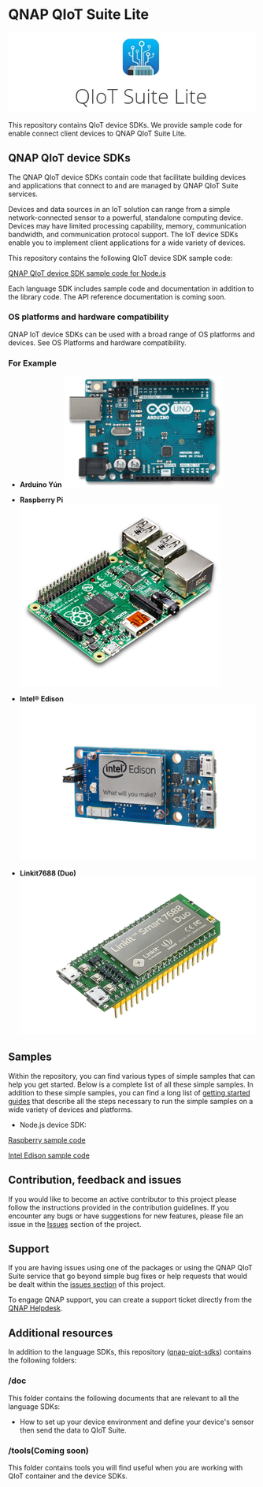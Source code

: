 

# QNAP QIoT Suite Lite 

![Picture](doc/media/QIoT.jpg)

This repository contains QIoT device SDKs. We provide sample code for enable connect client devices to QNAP QIoT Suite Lite. 

## QNAP QIoT device SDKs

The QNAP QIoT device SDKs contain code that facilitate building devices and applications that connect to and are managed by QNAP QIoT Suite services.

Devices and data sources in an IoT solution can range from a simple network-connected sensor to a powerful, standalone computing device. Devices may have limited processing capability, memory, communication bandwidth, and communication protocol support. The IoT device SDKs enable you to implement client applications for a wide variety of devices.

This repository contains the following QIoT device SDK sample code:

[QNAP QIoT device SDK sample code for Node.js](nodejs/)

Each language SDK includes sample code and documentation in addition to the library code. 
The API reference documentation is coming soon.

### OS platforms and hardware compatibility

QNAP IoT device SDKs can be used with a broad range of OS platforms and devices. See OS Platforms and hardware compatibility.


### For Example

- **Arduino Yún**
![Picture](doc/media/arduino_uno.png)

- **Raspberry Pi**
![Picture](doc/media/Raspberrypi.png)

- **Intel® Edison**
![Picture](doc/media/Intel-edison-mini-board.png)

- **Linkit7688 (Duo)**
![Picture](doc/media/Linkit7688_(Duo).png)

## Samples

Within the repository, you can find various types of simple samples that can help you get started.
Below is a complete list of all these simple samples.
In addition to these simple samples, you can find a long list of [getting started guides](doc/set_out) that describe all the steps necessary to run the simple samples on a wide variety of devices and platforms.

- Node.js device SDK:

[Raspberry sample code](nodejs/device/raspberrypi/examples)

[Intel Edison sample code](nodejs/device/intel-edison/examples)

## Contribution, feedback and issues

If you would like to become an active contributor to this project please follow the instructions provided in the contribution guidelines.
If you encounter any bugs or have suggestions for new features, please file an issue in the [Issues](https://github.com/QNAP/qnap-iot-sdks/issues) section of the project.

## Support

If you are having issues using one of the packages or using the QNAP QIoT Suite service that go beyond simple bug fixes or help requests that would be dealt within the [issues section](https://github.com/qnap-dev/qnap-qiot-sdks/issues) of this project.

To engage QNAP support, you can create a support ticket directly from the [QNAP Helpdesk](https://helpdesk.qnap.com/).

## Additional resources

In addition to the language SDKs, this repository ([qnap-qiot-sdks](https://github.com/qnap-dev/qnap-qiot-sdks)) contains the following folders:

### /doc

This folder contains the following documents that are relevant to all the language SDKs:

-  How to set up your device environment and define your device's sensor then send the data to QIoT Suite.

### /tools(Coming soon)

This folder contains tools you will find useful when you are working with QIoT container and the device SDKs.
